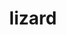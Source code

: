 ---
title: "lizard"
layout: cache
categories: [package, develop-2024-06-16]
meta: {"versions": ["2.0"], "compilers": ["cce@=15.0.1", "gcc@=10.3.0", "gcc@=11.1.0", "gcc@=11.4.0", "gcc@=12.3.0", "gcc@=7.3.1", "gcc@=9.4.0"], "oss": ["amzn2", "rhel8", "sle_hpc15", "ubuntu20.04", "ubuntu22.04"], "platforms": ["linux"], "targets": ["aarch64", "neoverse_n1", "neoverse_v1", "neoverse_v2", "ppc64le", "x86_64_v3", "x86_64_v4", "zen4"], "stacks": ["aws-isc", "aws-isc-aarch64", "aws-pcluster-neoverse_v1", "aws-pcluster-x86_64_v4", "data-vis-sdk", "e4s", "e4s-cray-rhel", "e4s-cray-sles", "e4s-neoverse-v2", "e4s-neoverse_v1", "e4s-power", "e4s-rocm-external", "root"], "num_specs": 14, "num_specs_by_stack": {"root": 14, "e4s-rocm-external": 1, "e4s": 1, "data-vis-sdk": 1, "e4s-neoverse_v1": 1, "e4s-power": 1, "e4s-neoverse-v2": 1, "aws-isc-aarch64": 2, "e4s-cray-sles": 1, "aws-isc": 1, "aws-pcluster-neoverse_v1": 2, "e4s-cray-rhel": 1, "aws-pcluster-x86_64_v4": 2}}
spec_details: [{"hash": "jklplquoqvyu2hf7m5y6rehy364pzspj", "compiler": "gcc@=11.4.0", "versions": ["2.0"], "os": "ubuntu22.04", "platform": "linux", "target": "x86_64_v3", "variants": ["build_system=makefile"], "stacks": ["root", "e4s-rocm-external", "e4s"], "size": "-", "tarball": "https://binaries.spack.io/develop-2024-06-16/build_cache/linux-ubuntu22.04-x86_64_v3/gcc-11.4.0/lizard-2.0/linux-ubuntu22.04-x86_64_v3-gcc-11.4.0-lizard-2.0-jklplquoqvyu2hf7m5y6rehy364pzspj.spack"}, {"hash": "l365fvrmvmhrw5ihpmq33d4wmbnigctu", "compiler": "gcc@=11.1.0", "versions": ["2.0"], "os": "ubuntu20.04", "platform": "linux", "target": "x86_64_v3", "variants": ["build_system=makefile"], "stacks": ["root", "data-vis-sdk"], "size": "-", "tarball": "https://binaries.spack.io/develop-2024-06-16/build_cache/linux-ubuntu20.04-x86_64_v3/gcc-11.1.0/lizard-2.0/linux-ubuntu20.04-x86_64_v3-gcc-11.1.0-lizard-2.0-l365fvrmvmhrw5ihpmq33d4wmbnigctu.spack"}, {"hash": "cml5zf5vc6qmnlil6pyt7p5k5vj6lxky", "compiler": "gcc@=11.4.0", "versions": ["2.0"], "os": "ubuntu22.04", "platform": "linux", "target": "neoverse_v1", "variants": ["build_system=makefile"], "stacks": ["root", "e4s-neoverse_v1"], "size": "-", "tarball": "https://binaries.spack.io/develop-2024-06-16/build_cache/linux-ubuntu22.04-neoverse_v1/gcc-11.4.0/lizard-2.0/linux-ubuntu22.04-neoverse_v1-gcc-11.4.0-lizard-2.0-cml5zf5vc6qmnlil6pyt7p5k5vj6lxky.spack"}, {"hash": "7azaiyed3dmhyy6gexkkcmgwgengjlcm", "compiler": "gcc@=9.4.0", "versions": ["2.0"], "os": "ubuntu20.04", "platform": "linux", "target": "ppc64le", "variants": ["build_system=makefile"], "stacks": ["root", "e4s-power"], "size": "-", "tarball": "https://binaries.spack.io/develop-2024-06-16/build_cache/linux-ubuntu20.04-ppc64le/gcc-9.4.0/lizard-2.0/linux-ubuntu20.04-ppc64le-gcc-9.4.0-lizard-2.0-7azaiyed3dmhyy6gexkkcmgwgengjlcm.spack"}, {"hash": "wt7usopetiynuzkc66za5gpeepmhffsd", "compiler": "gcc@=11.4.0", "versions": ["2.0"], "os": "ubuntu22.04", "platform": "linux", "target": "neoverse_v2", "variants": ["build_system=makefile"], "stacks": ["root", "e4s-neoverse-v2"], "size": "-", "tarball": "https://binaries.spack.io/develop-2024-06-16/build_cache/linux-ubuntu22.04-neoverse_v2/gcc-11.4.0/lizard-2.0/linux-ubuntu22.04-neoverse_v2-gcc-11.4.0-lizard-2.0-wt7usopetiynuzkc66za5gpeepmhffsd.spack"}, {"hash": "yjxxwmxubiiasa5jerx2ymy4f4a36vv2", "compiler": "gcc@=7.3.1", "versions": ["2.0"], "os": "amzn2", "platform": "linux", "target": "neoverse_n1", "variants": ["build_system=makefile"], "stacks": ["root", "aws-isc-aarch64"], "size": "-", "tarball": "https://binaries.spack.io/develop-2024-06-16/build_cache/linux-amzn2-neoverse_n1/gcc-7.3.1/lizard-2.0/linux-amzn2-neoverse_n1-gcc-7.3.1-lizard-2.0-yjxxwmxubiiasa5jerx2ymy4f4a36vv2.spack"}, {"hash": "dadbvbmnw6kuiigdley6dhwl5c34avcx", "compiler": "gcc@=10.3.0", "versions": ["2.0"], "os": "sle_hpc15", "platform": "linux", "target": "x86_64_v4", "variants": ["build_system=makefile"], "stacks": ["root", "e4s-cray-sles"], "size": "-", "tarball": "https://binaries.spack.io/develop-2024-06-16/build_cache/linux-sle_hpc15-x86_64_v4/gcc-10.3.0/lizard-2.0/linux-sle_hpc15-x86_64_v4-gcc-10.3.0-lizard-2.0-dadbvbmnw6kuiigdley6dhwl5c34avcx.spack"}, {"hash": "iudqif6tiojldl6wickjjgzbgfrzaaga", "compiler": "gcc@=7.3.1", "versions": ["2.0"], "os": "amzn2", "platform": "linux", "target": "x86_64_v3", "variants": ["build_system=makefile"], "stacks": ["aws-isc", "root"], "size": "-", "tarball": "https://binaries.spack.io/develop-2024-06-16/build_cache/linux-amzn2-x86_64_v3/gcc-7.3.1/lizard-2.0/linux-amzn2-x86_64_v3-gcc-7.3.1-lizard-2.0-iudqif6tiojldl6wickjjgzbgfrzaaga.spack"}, {"hash": "2qb4ytkep5zp73eh4j43ic4u7yit6xym", "compiler": "gcc@=12.3.0", "versions": ["2.0"], "os": "amzn2", "platform": "linux", "target": "neoverse_v1", "variants": ["build_system=makefile"], "stacks": ["root", "aws-pcluster-neoverse_v1"], "size": "-", "tarball": "https://binaries.spack.io/develop-2024-06-16/build_cache/linux-amzn2-neoverse_v1/gcc-12.3.0/lizard-2.0/linux-amzn2-neoverse_v1-gcc-12.3.0-lizard-2.0-2qb4ytkep5zp73eh4j43ic4u7yit6xym.spack"}, {"hash": "snpjt373ugtqpju2u5qlxptnwsr4nfcv", "compiler": "gcc@=12.3.0", "versions": ["2.0"], "os": "amzn2", "platform": "linux", "target": "neoverse_n1", "variants": ["build_system=makefile"], "stacks": ["root", "aws-pcluster-neoverse_v1"], "size": "-", "tarball": "https://binaries.spack.io/develop-2024-06-16/build_cache/linux-amzn2-neoverse_n1/gcc-12.3.0/lizard-2.0/linux-amzn2-neoverse_n1-gcc-12.3.0-lizard-2.0-snpjt373ugtqpju2u5qlxptnwsr4nfcv.spack"}, {"hash": "s6jxy5td4dyyyc77suwqagyruywhqiwa", "compiler": "cce@=15.0.1", "versions": ["2.0"], "os": "rhel8", "platform": "linux", "target": "zen4", "variants": ["build_system=makefile"], "stacks": ["root", "e4s-cray-rhel"], "size": "-", "tarball": "https://binaries.spack.io/develop-2024-06-16/build_cache/linux-rhel8-zen4/cce-15.0.1/lizard-2.0/linux-rhel8-zen4-cce-15.0.1-lizard-2.0-s6jxy5td4dyyyc77suwqagyruywhqiwa.spack"}, {"hash": "zh5daohzd2aqs4k2uifk5qbie6btcyqh", "compiler": "gcc@=12.3.0", "versions": ["2.0"], "os": "amzn2", "platform": "linux", "target": "x86_64_v4", "variants": ["build_system=makefile"], "stacks": ["root", "aws-pcluster-x86_64_v4"], "size": "-", "tarball": "https://binaries.spack.io/develop-2024-06-16/build_cache/linux-amzn2-x86_64_v4/gcc-12.3.0/lizard-2.0/linux-amzn2-x86_64_v4-gcc-12.3.0-lizard-2.0-zh5daohzd2aqs4k2uifk5qbie6btcyqh.spack"}, {"hash": "rcp627rgti74bdittsc2pahminlxfwrg", "compiler": "gcc@=7.3.1", "versions": ["2.0"], "os": "amzn2", "platform": "linux", "target": "aarch64", "variants": ["build_system=makefile"], "stacks": ["root", "aws-isc-aarch64"], "size": "-", "tarball": "https://binaries.spack.io/develop-2024-06-16/build_cache/linux-amzn2-aarch64/gcc-7.3.1/lizard-2.0/linux-amzn2-aarch64-gcc-7.3.1-lizard-2.0-rcp627rgti74bdittsc2pahminlxfwrg.spack"}, {"hash": "2rjm43leg6kojwe33rxq6zmrx3zpcsge", "compiler": "gcc@=12.3.0", "versions": ["2.0"], "os": "amzn2", "platform": "linux", "target": "x86_64_v3", "variants": ["build_system=makefile"], "stacks": ["root", "aws-pcluster-x86_64_v4"], "size": "-", "tarball": "https://binaries.spack.io/develop-2024-06-16/build_cache/linux-amzn2-x86_64_v3/gcc-12.3.0/lizard-2.0/linux-amzn2-x86_64_v3-gcc-12.3.0-lizard-2.0-2rjm43leg6kojwe33rxq6zmrx3zpcsge.spack"}]
---